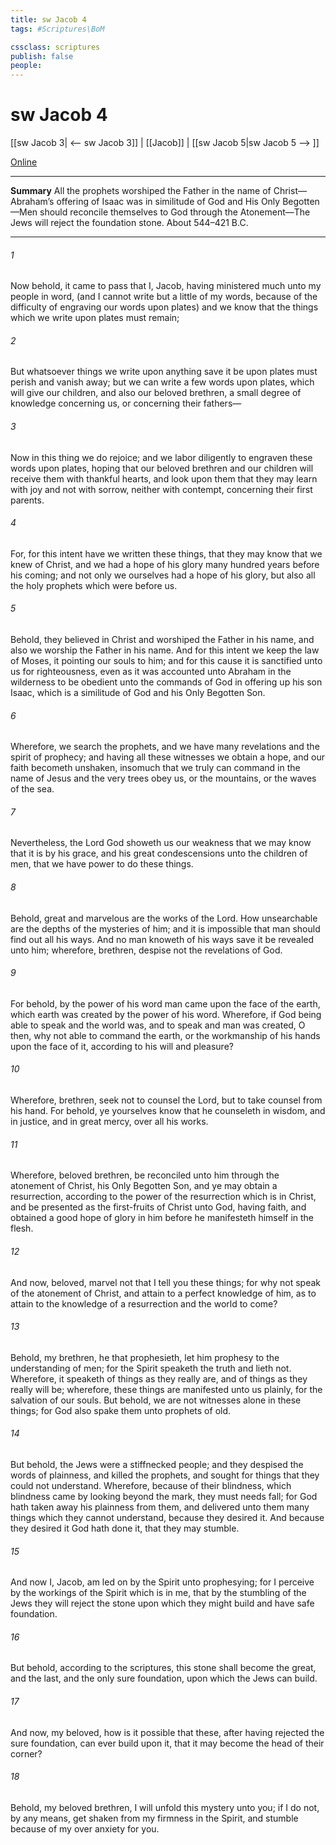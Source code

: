```yaml
---
title: sw Jacob 4
tags: #Scriptures\BoM

cssclass: scriptures
publish: false
people:
---
```


# sw Jacob 4
[[sw Jacob 3| <-- sw Jacob 3]] | [[Jacob]] | [[sw Jacob 5|sw Jacob 5 --> ]]

[Online](https://churchofjesuschrist.org/study/scriptures/bofm/jacob/4?lang=eng)

---
__Summary__
All the prophets worshiped the Father in the name of Christ—Abraham’s offering of Isaac was in similitude of God and His Only Begotten—Men should reconcile themselves to God through the Atonement—The Jews will reject the foundation stone. About 544–421 B.C.

---
###### 1 
Now behold, it came to pass that I, Jacob, having ministered much unto my people in word, (and I cannot write but a little of my words, because of the difficulty of engraving our words upon plates) and we know that the things which we write upon plates must remain;

###### 2 
But whatsoever things we write upon anything save it be upon plates must perish and vanish away; but we can write a few words upon plates, which will give our children, and also our beloved brethren, a small degree of knowledge concerning us, or concerning their fathers—

###### 3 
Now in this thing we do rejoice; and we labor diligently to engraven these words upon plates, hoping that our beloved brethren and our children will receive them with thankful hearts, and look upon them that they may learn with joy and not with sorrow, neither with contempt, concerning their first parents.

###### 4 
For, for this intent have we written these things, that they may know that we knew of Christ, and we had a hope of his glory many hundred years before his coming; and not only we ourselves had a hope of his glory, but also all the holy prophets which were before us.

###### 5 
Behold, they believed in Christ and worshiped the Father in his name, and also we worship the Father in his name. And for this intent we keep the law of Moses, it pointing our souls to him; and for this cause it is sanctified unto us for righteousness, even as it was accounted unto Abraham in the wilderness to be obedient unto the commands of God in offering up his son Isaac, which is a similitude of God and his Only Begotten Son.

###### 6 
Wherefore, we search the prophets, and we have many revelations and the spirit of prophecy; and having all these witnesses we obtain a hope, and our faith becometh unshaken, insomuch that we truly can command in the name of Jesus and the very trees obey us, or the mountains, or the waves of the sea.

###### 7 
Nevertheless, the Lord God showeth us our weakness that we may know that it is by his grace, and his great condescensions unto the children of men, that we have power to do these things.

###### 8 
Behold, great and marvelous are the works of the Lord. How unsearchable are the depths of the mysteries of him; and it is impossible that man should find out all his ways. And no man knoweth of his ways save it be revealed unto him; wherefore, brethren, despise not the revelations of God.

###### 9 
For behold, by the power of his word man came upon the face of the earth, which earth was created by the power of his word. Wherefore, if God being able to speak and the world was, and to speak and man was created, O then, why not able to command the earth, or the workmanship of his hands upon the face of it, according to his will and pleasure?

###### 10 
Wherefore, brethren, seek not to counsel the Lord, but to take counsel from his hand. For behold, ye yourselves know that he counseleth in wisdom, and in justice, and in great mercy, over all his works.

###### 11 
Wherefore, beloved brethren, be reconciled unto him through the atonement of Christ, his Only Begotten Son, and ye may obtain a resurrection, according to the power of the resurrection which is in Christ, and be presented as the first-fruits of Christ unto God, having faith, and obtained a good hope of glory in him before he manifesteth himself in the flesh.

###### 12 
And now, beloved, marvel not that I tell you these things; for why not speak of the atonement of Christ, and attain to a perfect knowledge of him, as to attain to the knowledge of a resurrection and the world to come?

###### 13 
Behold, my brethren, he that prophesieth, let him prophesy to the understanding of men; for the Spirit speaketh the truth and lieth not. Wherefore, it speaketh of things as they really are, and of things as they really will be; wherefore, these things are manifested unto us plainly, for the salvation of our souls. But behold, we are not witnesses alone in these things; for God also spake them unto prophets of old.

###### 14 
But behold, the Jews were a stiffnecked people; and they despised the words of plainness, and killed the prophets, and sought for things that they could not understand. Wherefore, because of their blindness, which blindness came by looking beyond the mark, they must needs fall; for God hath taken away his plainness from them, and delivered unto them many things which they cannot understand, because they desired it. And because they desired it God hath done it, that they may stumble.

###### 15 
And now I, Jacob, am led on by the Spirit unto prophesying; for I perceive by the workings of the Spirit which is in me, that by the stumbling of the Jews they will reject the stone upon which they might build and have safe foundation.

###### 16 
But behold, according to the scriptures, this stone shall become the great, and the last, and the only sure foundation, upon which the Jews can build.

###### 17 
And now, my beloved, how is it possible that these, after having rejected the sure foundation, can ever build upon it, that it may become the head of their corner?

###### 18 
Behold, my beloved brethren, I will unfold this mystery unto you; if I do not, by any means, get shaken from my firmness in the Spirit, and stumble because of my over anxiety for you.

